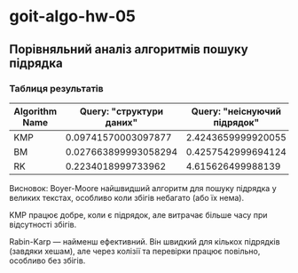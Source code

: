 # goit-algo-hw-05

## Порівняльний аналіз алгоритмів пошуку підрядка

### Таблиця результатів

| Algorithm Name | Query: "структури даних" | Query: "неіснуючий підрядок" |
| -------------- | ------------------------ | ---------------------------- |
| KMP            | 0.09741570003097877      | 2.4243659999920055           |
| BM             | 0.027663899993058294     | 0.4257542999694124           |
| RK             | 0.2234018999733962       | 4.615626499988139            |

Висновок:
Boyer-Moore найшвидший алгоритм для пошуку підрядка у великих текстах, особливо коли збігів небагато (або їх нема).

KMP працює добре, коли є підрядок, але витрачає більше часу при відсутності збігів.

Rabin-Karp — найменш ефективний. Він швидкий для кількох підрядків (завдяки хешам), але через колізії та перевірки працює повільно, особливо без збігів.
